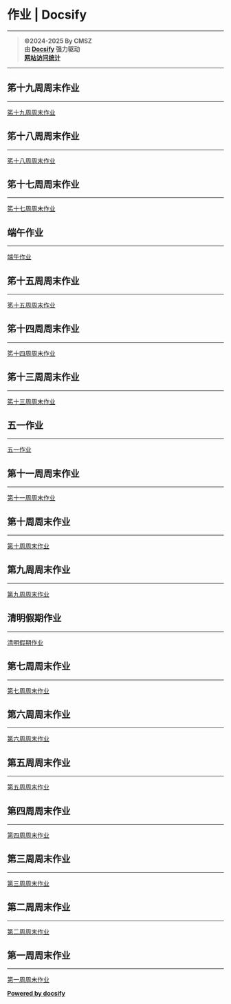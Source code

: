﻿<h1>作业 | Docsify</h1>

---

> **©2024-2025 By CMSZ**  
> **由 [Docsify](https://docsify.js.org/) 强力驱动**  
> [**网站访问统计**](https://umami.acmsz.top/share/9PRtp5s5D0AqW9Hz/hw.acmsz.top)

---

## 笫十九周周末作业

---

[笫十九周周末作业](../hw_G8S1/19.md ":include")

## 笫十八周周末作业

---

[笫十八周周末作业](../hw_G8S1/18.md ":include")

## 笫十七周周末作业

---

[笫十七周周末作业](../hw_G8S1/17.md ":include")

## 端午作业

---

[端午作业](../hw_G8S1/16.md ":include")

## 笫十五周周末作业

---

[笫十五周周末作业](../hw_G8S1/15.md ":include")

## 笫十四周周末作业

---

[笫十四周周末作业](../hw_G8S1/14.md ":include")

## 笫十三周周末作业

---

[笫十三周周末作业](../hw_G8S1/13.md ":include")

## 五一作业

---

[五一作业](../hw_G8S1/12.md ":include")

## 第十一周周末作业

---

[第十一周周末作业](../hw_G8S1/11.md ":include")

## 第十周周末作业

---

[第十周周末作业](../hw_G8S1/10.md ":include")

## 第九周周末作业

---

[第九周周末作业](../hw_G8S1/9.md ":include")

## 清明假期作业

---

[清明假期作业](../hw_G8S1/8.md ":include")

## 第七周周末作业

---

[第七周周末作业](../hw_G8S1/7.md ":include")

## 第六周周末作业

---

[第六周周末作业](../hw_G8S1/6.md ":include")

## 第五周周末作业

---

[第五周周末作业](../hw_G8S1/5.md ":include")

## 第四周周末作业

---

[第四周周末作业](../hw_G8S1/4.md ":include")

## 第三周周末作业

---

[第三周周末作业](../hw_G8S1/3.md ":include")

## 第二周周末作业

---

[第二周周末作业](../hw_G8S1/2.md ":include")

## 第一周周末作业

---

[第一周周末作业](../hw_G8S1/1.md ":include")

[**Powered by docsify**](https://docsify.js.org)
